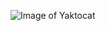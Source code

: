  ![Image of Yaktocat](https://www.bing.com/images/search?view=detailV2&ccid=UfbSlUxE&id=9B970A09BFE69C1315BB4AFA4C678DBBDAED8897&thid=OIP.UfbSlUxEYc6GEI5AfXyEvwHaIA&mediaurl=https%3A%2F%2Fth.bing.com%2Fth%2Fid%2FR.51f6d2954c4461ce86108e407d7c84bf%3Frik%3Dl4jt2ruNZ0z6Sg%26riu%3Dhttp%253a%252f%252f4.bp.blogspot.com%252f-ehCP6kkYSrQ%252fVe2OfIHiSJI%252fAAAAAAAAM0E%252faSt0yz9wEWU%252fs1600%252flord-ganesha-HD-wallpaper-free-HQ-Lord-Ganapathi01-naveengfx.jpg%26ehk%3DwPArzHmj2jKDpgzW1vFtAPeXbkoSXpKz%252fn6aVla4yR8%253d%26risl%3D%26pid%3DImgRaw%26r%3D0&exph=1600&expw=1480&q=ganesh+images&simid=608002043444624589&form=IRPRST&ck=3CEA60866678489F30DEBE6A63EC6382&selectedindex=1&ajaxhist=0&ajaxserp=0&vt=0&sim=11)

